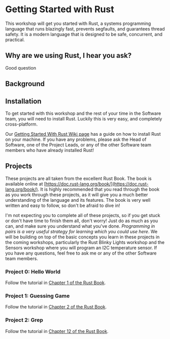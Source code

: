 # Getting Started with Rust

This workshop will get you started with Rust, a systems programming language that runs blazingly fast, prevents segfaults, and guarantees thread safety. It is a modern language that is designed to be safe, concurrent, and practical.

## Why are we using Rust, I hear you ask?

Good question

## Background

## Installation

To get started with this workshop and the rest of your time in the Software team, you will need to install Rust. Luckily this is very easy, and completely cross-platform.

Our [Getting Started With Rust Wiki page](https://github.com/Hyp-ed/hyped-2025/wiki/Getting-Started-with-Rust) has a guide on how to install Rust on your machine. If you have any problems, please ask the Head of Software, one of the Project Leads, or any of the other Software team members who have already installed Rust!

## Projects

These projects are all taken from the excellent Rust Book. The book is available online at [https://doc.rust-lang.org/book/](https://doc.rust-lang.org/book/). It is highly recommended that you read through the book as you work through these projects, as it will give you a much better understanding of the language and its features. The book is very well written and easy to follow, so don't be afraid to dive in!

I'm not expecting you to complete all of these projects, so if you get stuck or don't have time to finish them all, don't worry! Just do as much as you can, and make sure you understand what you've done. _Programming in pairs is a very useful strategy for learning which you could use here_. We will be building on top of the basic concepts you learn in these projects in the coming workshops, particularly the Rust Blinky Lights workshop and the Sensors workshop where you will program an I2C temperature sensor. If you have any questions, feel free to ask me or any of the other Software team members.

### Project 0: Hello World

Follow the tutorial in [Chapter 1 of the Rust Book](https://doc.rust-lang.org/book/ch01-02-hello-world.html).

### Project 1: Guessing Game

Follow the tutorial in [Chapter 2 of the Rust Book](https://doc.rust-lang.org/book/ch02-00-guessing-game-tutorial.html).

### Project 2: Grep

Follow the tutorial in [Chapter 12 of the Rust Book](https://doc.rust-lang.org/book/ch12-00-an-io-project.html).

